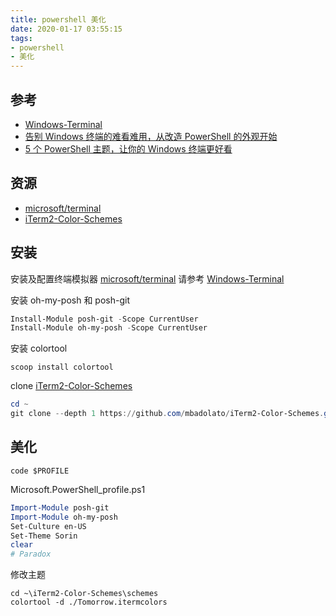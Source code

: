 ```yaml
---
title: powershell 美化
date: 2020-01-17 03:55:15
tags:
- powershell
- 美化
---
```


[Windows-Terminal]: https://floatsyi.com/2019/09/27/Windows-Terminal/
[microsoft/terminal]: https://github.com/microsoft/terminal/
[告别 Windows 终端的难看难用，从改造 PowerShell 的外观开始]: https://sspai.com/post/52868
[5 个 PowerShell 主题，让你的 Windows 终端更好看]: https://sspai.com/post/52907
[iTerm2-Color-Schemes]: https://github.com/mbadolato/iTerm2-Color-Schemes/tree/master/windowsterminal

## 参考
- [Windows-Terminal][]
- [告别 Windows 终端的难看难用，从改造 PowerShell 的外观开始][]
- [5 个 PowerShell 主题，让你的 Windows 终端更好看][]

## 资源
- [microsoft/terminal][]
- [iTerm2-Color-Schemes][]


## 安装
安装及配置终端模拟器 [microsoft/terminal][]
请参考 [Windows-Terminal][]

安装 oh-my-posh 和 posh-git
```powershell
Install-Module posh-git -Scope CurrentUser
Install-Module oh-my-posh -Scope CurrentUser
```

安装 colortool
```
scoop install colortool
```

clone [iTerm2-Color-Schemes][]
```powershell
cd ~
git clone --depth 1 https://github.com/mbadolato/iTerm2-Color-Schemes.git
```

## 美化
```
code $PROFILE
```

Microsoft.PowerShell_profile.ps1
```powershell
Import-Module posh-git
Import-Module oh-my-posh
Set-Culture en-US
Set-Theme Sorin
clear
# Paradox
```

修改主题
```
cd ~\iTerm2-Color-Schemes\schemes
colortool -d ./Tomorrow.itermcolors
```
